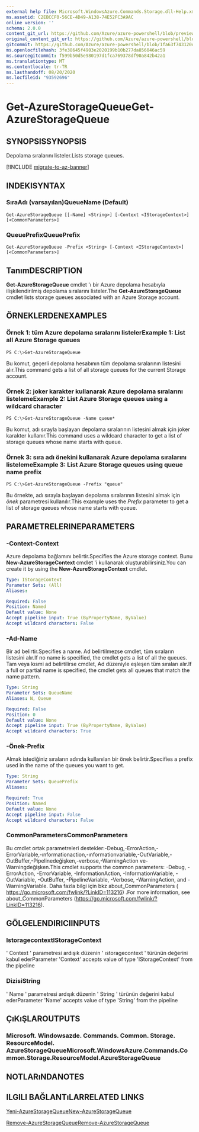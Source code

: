 ```yaml
---
external help file: Microsoft.WindowsAzure.Commands.Storage.dll-Help.xml
ms.assetid: C2EBCCF0-56CE-4D49-A138-74E52FC3A9AC
online version: ''
schema: 2.0.0
content_git_url: https://github.com/Azure/azure-powershell/blob/preview/src/Storage/Commands.Storage/help/Get-AzureStorageQueue.md
original_content_git_url: https://github.com/Azure/azure-powershell/blob/preview/src/Storage/Commands.Storage/help/Get-AzureStorageQueue.md
gitcommit: https://github.com/Azure/azure-powershell/blob/1fa63f743120d7a7cd6cbb28ee43cd0f4c654af9
ms.openlocfilehash: 3fe38645f4903e2020199b10b277da856046ac59
ms.sourcegitcommit: f599b50d5e980197d1fca769378df90a842b42a1
ms.translationtype: MT
ms.contentlocale: tr-TR
ms.lasthandoff: 08/20/2020
ms.locfileid: "93592696"
---
```

# <span data-ttu-id="cd25e-101">Get-AzureStorageQueue</span><span class="sxs-lookup"><span data-stu-id="cd25e-101">Get-AzureStorageQueue</span></span>

## <span data-ttu-id="cd25e-102">SYNOPSIS</span><span class="sxs-lookup"><span data-stu-id="cd25e-102">SYNOPSIS</span></span>
<span data-ttu-id="cd25e-103">Depolama sıralarını listeler.</span><span class="sxs-lookup"><span data-stu-id="cd25e-103">Lists storage queues.</span></span>

[!INCLUDE [migrate-to-az-banner](../../includes/migrate-to-az-banner.md)]

## <span data-ttu-id="cd25e-104">INDEKI</span><span class="sxs-lookup"><span data-stu-id="cd25e-104">SYNTAX</span></span>

### <span data-ttu-id="cd25e-105">SıraAdı (varsayılan)</span><span class="sxs-lookup"><span data-stu-id="cd25e-105">QueueName (Default)</span></span>
```
Get-AzureStorageQueue [[-Name] <String>] [-Context <IStorageContext>] [<CommonParameters>]
```

### <span data-ttu-id="cd25e-106">QueuePrefix</span><span class="sxs-lookup"><span data-stu-id="cd25e-106">QueuePrefix</span></span>
```
Get-AzureStorageQueue -Prefix <String> [-Context <IStorageContext>] [<CommonParameters>]
```

## <span data-ttu-id="cd25e-107">Tanım</span><span class="sxs-lookup"><span data-stu-id="cd25e-107">DESCRIPTION</span></span>
<span data-ttu-id="cd25e-108">**Get-AzureStorageQueue** cmdlet 'ı bir Azure depolama hesabıyla ilişkilendirilmiş depolama sıralarını listeler.</span><span class="sxs-lookup"><span data-stu-id="cd25e-108">The **Get-AzureStorageQueue** cmdlet lists storage queues associated with an Azure Storage account.</span></span>

## <span data-ttu-id="cd25e-109">ÖRNEKLERDEN</span><span class="sxs-lookup"><span data-stu-id="cd25e-109">EXAMPLES</span></span>

### <span data-ttu-id="cd25e-110">Örnek 1: tüm Azure depolama sıralarını listeler</span><span class="sxs-lookup"><span data-stu-id="cd25e-110">Example 1: List all Azure Storage queues</span></span>
```
PS C:\>Get-AzureStorageQueue
```

<span data-ttu-id="cd25e-111">Bu komut, geçerli depolama hesabının tüm depolama sıralarının listesini alır.</span><span class="sxs-lookup"><span data-stu-id="cd25e-111">This command gets a list of all storage queues for the current Storage account.</span></span>

### <span data-ttu-id="cd25e-112">Örnek 2: joker karakter kullanarak Azure depolama sıralarını listeleme</span><span class="sxs-lookup"><span data-stu-id="cd25e-112">Example 2: List Azure Storage queues using a wildcard character</span></span>
```
PS C:\>Get-AzureStorageQueue -Name queue*
```

<span data-ttu-id="cd25e-113">Bu komut, adı sırayla başlayan depolama sıralarının listesini almak için joker karakter kullanır.</span><span class="sxs-lookup"><span data-stu-id="cd25e-113">This command uses a wildcard character to get a list of storage queues whose name starts with queue.</span></span>

### <span data-ttu-id="cd25e-114">Örnek 3: sıra adı önekini kullanarak Azure depolama sıralarını listeleme</span><span class="sxs-lookup"><span data-stu-id="cd25e-114">Example 3: List Azure Storage queues using queue name prefix</span></span>
```
PS C:\>Get-AzureStorageQueue -Prefix "queue"
```

<span data-ttu-id="cd25e-115">Bu örnekte, adı sırayla başlayan depolama sıralarının listesini almak için *önek* parametresi kullanılır.</span><span class="sxs-lookup"><span data-stu-id="cd25e-115">This example uses the *Prefix* parameter to get a list of storage queues whose name starts with queue.</span></span>

## <span data-ttu-id="cd25e-116">PARAMETRELERINE</span><span class="sxs-lookup"><span data-stu-id="cd25e-116">PARAMETERS</span></span>

### <span data-ttu-id="cd25e-117">-Context</span><span class="sxs-lookup"><span data-stu-id="cd25e-117">-Context</span></span>
<span data-ttu-id="cd25e-118">Azure depolama bağlamını belirtir.</span><span class="sxs-lookup"><span data-stu-id="cd25e-118">Specifies the Azure storage context.</span></span>
<span data-ttu-id="cd25e-119">Bunu **New-AzureStorageContext** cmdlet 'i kullanarak oluşturabilirsiniz.</span><span class="sxs-lookup"><span data-stu-id="cd25e-119">You can create it by using the **New-AzureStorageContext** cmdlet.</span></span>

```yaml
Type: IStorageContext
Parameter Sets: (All)
Aliases: 

Required: False
Position: Named
Default value: None
Accept pipeline input: True (ByPropertyName, ByValue)
Accept wildcard characters: False
```

### <span data-ttu-id="cd25e-120">-Ad</span><span class="sxs-lookup"><span data-stu-id="cd25e-120">-Name</span></span>
<span data-ttu-id="cd25e-121">Bir ad belirtir.</span><span class="sxs-lookup"><span data-stu-id="cd25e-121">Specifies a name.</span></span>
<span data-ttu-id="cd25e-122">Ad belirtilmezse cmdlet, tüm sıraların listesini alır.</span><span class="sxs-lookup"><span data-stu-id="cd25e-122">If no name is specified, the cmdlet gets a list of all the queues.</span></span>
<span data-ttu-id="cd25e-123">Tam veya kısmi ad belirtilirse cmdlet, Ad düzeniyle eşleşen tüm sıraları alır.</span><span class="sxs-lookup"><span data-stu-id="cd25e-123">If a full or partial name is specified, the cmdlet gets all queues that match the name pattern.</span></span>

```yaml
Type: String
Parameter Sets: QueueName
Aliases: N, Queue

Required: False
Position: 0
Default value: None
Accept pipeline input: True (ByPropertyName, ByValue)
Accept wildcard characters: True
```

### <span data-ttu-id="cd25e-124">-Önek</span><span class="sxs-lookup"><span data-stu-id="cd25e-124">-Prefix</span></span>
<span data-ttu-id="cd25e-125">Almak istediğiniz sıraların adında kullanılan bir önek belirtir.</span><span class="sxs-lookup"><span data-stu-id="cd25e-125">Specifies a prefix used in the name of the queues you want to get.</span></span>

```yaml
Type: String
Parameter Sets: QueuePrefix
Aliases: 

Required: True
Position: Named
Default value: None
Accept pipeline input: False
Accept wildcard characters: False
```

### <span data-ttu-id="cd25e-126">CommonParameters</span><span class="sxs-lookup"><span data-stu-id="cd25e-126">CommonParameters</span></span>
<span data-ttu-id="cd25e-127">Bu cmdlet ortak parametreleri destekler:-Debug,-ErrorAction,-ErrorVariable,-ınformationaction,-ınformationvariable,-OutVariable,-OutBuffer,-Pipelinedeğişken,-verbose,-WarningAction ve-Warningdeğişken.</span><span class="sxs-lookup"><span data-stu-id="cd25e-127">This cmdlet supports the common parameters: -Debug, -ErrorAction, -ErrorVariable, -InformationAction, -InformationVariable, -OutVariable, -OutBuffer, -PipelineVariable, -Verbose, -WarningAction, and -WarningVariable.</span></span> <span data-ttu-id="cd25e-128">Daha fazla bilgi için bkz about_CommonParameters ( https://go.microsoft.com/fwlink/?LinkID=113216) .</span><span class="sxs-lookup"><span data-stu-id="cd25e-128">For more information, see about_CommonParameters (https://go.microsoft.com/fwlink/?LinkID=113216).</span></span>

## <span data-ttu-id="cd25e-129">GÖLGELENDIRICI</span><span class="sxs-lookup"><span data-stu-id="cd25e-129">INPUTS</span></span>

### <span data-ttu-id="cd25e-130">Istoragecontext</span><span class="sxs-lookup"><span data-stu-id="cd25e-130">IStorageContext</span></span>

<span data-ttu-id="cd25e-131">' Context ' parametresi ardışık düzenin ' ıstoragecontext ' türünün değerini kabul eder</span><span class="sxs-lookup"><span data-stu-id="cd25e-131">Parameter 'Context' accepts value of type 'IStorageContext' from the pipeline</span></span>

### <span data-ttu-id="cd25e-132">Dizisi</span><span class="sxs-lookup"><span data-stu-id="cd25e-132">String</span></span>

<span data-ttu-id="cd25e-133">' Name ' parametresi ardışık düzenin ' String ' türünün değerini kabul eder</span><span class="sxs-lookup"><span data-stu-id="cd25e-133">Parameter 'Name' accepts value of type 'String' from the pipeline</span></span>

## <span data-ttu-id="cd25e-134">ÇıKıŞLAR</span><span class="sxs-lookup"><span data-stu-id="cd25e-134">OUTPUTS</span></span>

### <span data-ttu-id="cd25e-135">Microsoft. Windowsazde. Commands. Common. Storage. ResourceModel. AzureStorageQueue</span><span class="sxs-lookup"><span data-stu-id="cd25e-135">Microsoft.WindowsAzure.Commands.Common.Storage.ResourceModel.AzureStorageQueue</span></span>

## <span data-ttu-id="cd25e-136">NOTLARıNDA</span><span class="sxs-lookup"><span data-stu-id="cd25e-136">NOTES</span></span>

## <span data-ttu-id="cd25e-137">ILGILI BAĞLANTıLAR</span><span class="sxs-lookup"><span data-stu-id="cd25e-137">RELATED LINKS</span></span>

[<span data-ttu-id="cd25e-138">Yeni-AzureStorageQueue</span><span class="sxs-lookup"><span data-stu-id="cd25e-138">New-AzureStorageQueue</span></span>](./New-AzureStorageQueue.md)

[<span data-ttu-id="cd25e-139">Remove-AzureStorageQueue</span><span class="sxs-lookup"><span data-stu-id="cd25e-139">Remove-AzureStorageQueue</span></span>](./Remove-AzureStorageQueue.md)


